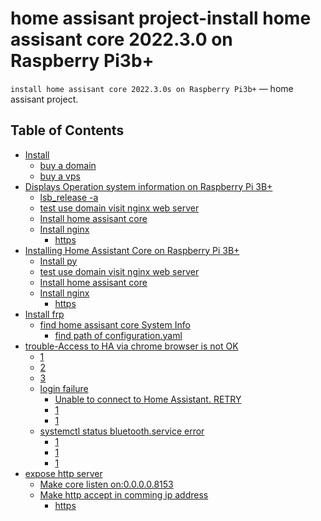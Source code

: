home assisant project-install home assisant core 2022.3.0  on Raspberry Pi3b+
========

``install home assisant core 2022.3.0s on Raspberry Pi3b+`` — home assisant project.

Table of Contents
-----------------

  * [Install](#envirius)
    * [buy a domain](https://blog.csdn.net/Archer1991/article/details/62233164)
    * [buy a vps](https://zhuanlan.zhihu.com/p/487809142?)
  * [Displays Operation system information on Raspberry Pi 3B+](https://www.msly.cn/boards/topic/57/installing-home-assistant-core-on-raspberry-pi-3b)
    * [lsb_release -a](https://www.msly.cn/boards/topic/57/installing-home-assistant-core-on-raspberry-pi-3b#1203)
    * [test use domain visit nginx web server](#check-available-versions-for-each-plugin)
    * [Install home assisant core](#create-an-environment)
    * [Install nginx](#activatedeactivate-environment)
      * [https](#activating-in-the-same-shell)
  * [Installing Home Assistant Core on Raspberry Pi 3B+](https://www.msly.cn/boards/topic/57/installing-home-assistant-core-on-raspberry-pi-3b)
    * [Install py](https://www.msly.cn/boards/topic/3221/bluetooth-speaker-is-silent-checklist#3701)
    * [test use domain visit nginx web server](#check-available-versions-for-each-plugin)
    * [Install home assisant core](#create-an-environment)
    * [Install nginx](#activatedeactivate-environment)
      * [https](#activating-in-the-same-shell)
  * [Install frp](https://www.msly.cn/boards/topic/3221/bluetooth-speaker-is-silent-checklist#3694)
    * [find home assisant core System Info](https://www.msly.cn/boards/topic/3221/bluetooth-speaker-is-silent-checklist#3701)
      * [ find path of configuration.yaml](https://www.home-assistant.io/docs/configuration/)
  * [trouble-Access to HA via chrome browser is not OK](#3698)
      * [1](https://unix.stackexchange.com/questions/258074/error-when-trying-to-connect-to-bluetooth-speaker-org-bluez-error-failed)
      * [2](https://wonkodv.github.io/bluetooth-error/)
      * [3](#plug_build)
    * [login failure](#optional-elements)
      * [Unable to connect to Home Assistant. RETRY](https://www.msly.cn/boards/topic/3227/home-assistant-remote-access-test-step-by-step#3822)
      * [1](https://www.msly.cn/boards/topic/3221/bluetooth-speaker-is-silent-checklist/page/2#3708)
      * [1](#functions)
    * [systemctl status bluetooth.service error](https://www.msly.cn/boards/topic/3221/bluetooth-speaker-is-silent-checklist/page/5#3742)
      * [1](https://www.msly.cn/boards/topic/3221/bluetooth-speaker-is-silent-checklist/page/5#3742)
      * [1](https://www.msly.cn/boards/topic/3221/bluetooth-speaker-is-silent-checklist/page/2#3708)
      * [1](#functions)
  * [expose http server](https://www.msly.cn/boards/topic/34/home-assistant-remote-access-solution/page/2#3746)
    * [Make core listen on:0.0.0.0.8153](https://www.msly.cn/boards/topic/34/home-assistant-remote-access-solution/page/2#3746)
    * [Make http accept in comming ip address](https://www.msly.cn/boards/topic/34/home-assistant-remote-access-solution/page/2#3758)
      * [https](#activating-in-the-same-shell)

 
